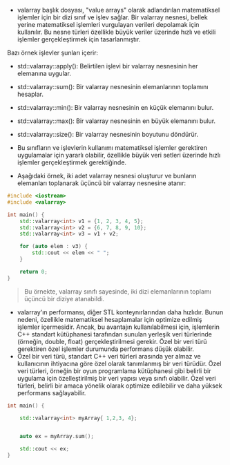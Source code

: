 - valarray başlık dosyası, "value arrays" olarak adlandırılan matematiksel işlemler için bir dizi sınıf ve işlev sağlar. Bir valarray nesnesi, bellek yerine matematiksel işlemleri vurgulayan verileri depolamak için kullanılır. Bu nesne türleri özellikle büyük veriler üzerinde hızlı ve etkili işlemler gerçekleştirmek için tasarlanmıştır.

Bazı örnek işlevler şunları içerir:

- std::valarray::apply(): Belirtilen işlevi bir valarray nesnesinin her elemanına uygular.
- std::valarray::sum(): Bir valarray nesnesinin elemanlarının toplamını hesaplar.
- std::valarray::min(): Bir valarray nesnesinin en küçük elemanını bulur.
- std::valarray::max(): Bir valarray nesnesinin en büyük elemanını bulur.
- std::valarray::size(): Bir valarray nesnesinin boyutunu döndürür.

- Bu sınıfların ve işlevlerin kullanımı matematiksel işlemler gerektiren uygulamalar için yararlı olabilir, özellikle büyük veri setleri üzerinde hızlı işlemler gerçekleştirmek gerektiğinde.

- Aşağıdaki örnek, iki adet valarray nesnesi oluşturur ve bunların elemanları toplanarak üçüncü bir valarray nesnesine atanır:

```CPP
#include <iostream>
#include <valarray>

int main() {
    std::valarray<int> v1 = {1, 2, 3, 4, 5};
    std::valarray<int> v2 = {6, 7, 8, 9, 10};
    std::valarray<int> v3 = v1 + v2;

    for (auto elem : v3) {
        std::cout << elem << " ";
    }

    return 0;
}

```

> Bu örnekte, valarray sınıfı sayesinde, iki dizi elemanlarının toplamı üçüncü bir diziye atanabildi.

- valarray'ın performansı, diğer STL konteynırlarından daha hızlıdır. Bunun nedeni, özellikle matematiksel hesaplamalar için optimize edilmiş işlemler içermesidir. Ancak, bu avantajın kullanılabilmesi için, işlemlerin C++ standart kütüphanesi tarafından sunulan yerleşik veri türlerinde (örneğin, double, float) gerçekleştirilmesi gerekir. Özel bir veri türü gerektiren özel işlemler durumunda performans düşük olabilir.
- Özel bir veri türü, standart C++ veri türleri arasında yer almaz ve kullanıcının ihtiyacına göre özel olarak tanımlanmış bir veri türüdür. Özel veri türleri, örneğin bir oyun programlama kütüphanesi gibi belirli bir uygulama için özelleştirilmiş bir veri yapısı veya sınıfı olabilir. Özel veri türleri, belirli bir amaca yönelik olarak optimize edilebilir ve daha yüksek performans sağlayabilir.


```CPP
int main() {

	std::valarray<int> myArray{ 1,2,3, 4};


	auto ex = myArray.sum();

	std::cout << ex;
}
```





































